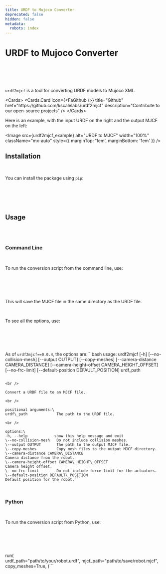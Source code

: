 ```yaml
---
title: URDF to Mujoco Converter
deprecated: false
hidden: false
metadata:
  robots: index
---
```

# URDF to Mujoco Converter

<br />

```
```

<br />

`urdf2mjcf` is a tool for converting URDF models to Mujoco XML.

\<Cards>
&#x20; \<Cards.Card
&#x20;   icon=\{\<FaGithub />}
&#x20;   title="Github"
&#x20;   href="https\://github.com/kscalelabs/urdf2mjcf"
&#x20;   description="Contribute to our open-source projects"
&#x20; />
\</Cards>

Here is an example, with the input URDF on the right and the output MJCF on the left:

\<Image
&#x20; src=\{urdf2mjcf\_example}
&#x20; alt="URDF to MJCF"
&#x20; width="100%"
&#x20; className="mx-auto"
&#x20; style=\{\{ marginTop: '1em', marginBottom: '1em' }}
/>



## Installation

<br />

You can install the package using `pip`:

<br />

```
```

<br />

## Usage

<br />

<br />

### Command Line

<br />

To run the conversion script from the command line, use:

<br />

```
```

<br />

This will save the MJCF file in the same directory as the URDF file.

<br />

To see all the options, use:

<br />

```
```

<br />

As of `urdf2mjcf==0.0.4`, the options are:```bash
usage: urdf2mjcf [-h] [--no-collision-mesh] [--output OUTPUT] [--copy-meshes]
                 [--camera-distance CAMERA_DISTANCE]
                 [--camera-height-offset CAMERA_HEIGHT_OFFSET]
                 [--no-frc-limit] [--default-position DEFAULT_POSITION]
                 urdf_path
```

<br />

Convert a URDF file to an MJCF file.

<br />

positional arguments:\
urdf\_path             The path to the URDF file.

<br />

options:\
-h, --help            show this help message and exit
\--no-collision-mesh   Do not include collision meshes.
\--output OUTPUT       The path to the output MJCF file.
\--copy-meshes         Copy mesh files to the output MJCF directory.
\--camera-distance CAMERA\_DISTANCE
Camera distance from the robot.
\--camera-height-offset CAMERA\_HEIGHT\_OFFSET
Camera height offset.
\--no-frc-limit        Do not include force limit for the actuators.
\--default-position DEFAULT\_POSITION
Default position for the robot.```
```

<br />

### Python

<br />

To run the conversion script from Python, use:

<br />

```
```

<br />

run(\
urdf\_path="path/to/your/robot.urdf",
mjcf\_path="path/to/save/robot.mjcf",
copy\_meshes=True,
)```
```